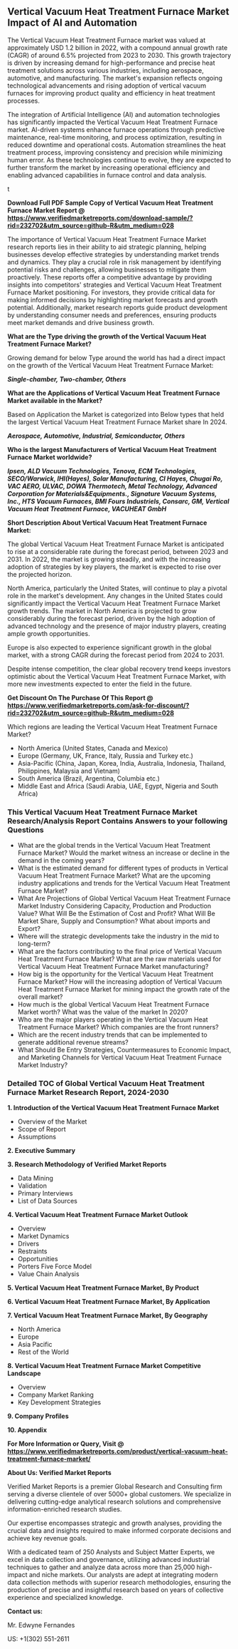 <h2>Vertical Vacuum Heat Treatment Furnace Market Impact of AI and Automation</h2><p>The Vertical Vacuum Heat Treatment Furnace market was valued at approximately USD 1.2 billion in 2022, with a compound annual growth rate (CAGR) of around 6.5% projected from 2023 to 2030. This growth trajectory is driven by increasing demand for high-performance and precise heat treatment solutions across various industries, including aerospace, automotive, and manufacturing. The market's expansion reflects ongoing technological advancements and rising adoption of vertical vacuum furnaces for improving product quality and efficiency in heat treatment processes.</p><p>The integration of Artificial Intelligence (AI) and automation technologies has significantly impacted the Vertical Vacuum Heat Treatment Furnace market. AI-driven systems enhance furnace operations through predictive maintenance, real-time monitoring, and process optimization, resulting in reduced downtime and operational costs. Automation streamlines the heat treatment process, improving consistency and precision while minimizing human error. As these technologies continue to evolve, they are expected to further transform the market by increasing operational efficiency and enabling advanced capabilities in furnace control and data analysis.</p>t</p><p id="" class=""><strong>Download Full PDF Sample Copy of Vertical Vacuum Heat Treatment Furnace Market Report @ <a href="https://www.verifiedmarketreports.com/download-sample/?rid=232702&utm_source=github-R&utm_medium=028" target="_blank">https://www.verifiedmarketreports.com/download-sample/?rid=232702&utm_source=github-R&utm_medium=028</a></strong></p><p>The importance of&nbsp;Vertical Vacuum Heat Treatment Furnace Market research reports lies in their ability to aid strategic planning, helping businesses develop effective strategies by understanding market trends and dynamics. They play a crucial role in risk management by identifying potential risks and challenges, allowing businesses to mitigate them proactively. These reports offer a competitive advantage by providing insights into competitors' strategies and Vertical Vacuum Heat Treatment Furnace Market positioning. For investors, they provide critical data for making informed decisions by highlighting market forecasts and growth potential. Additionally, market research reports guide product development by understanding consumer needs and preferences, ensuring products meet market demands and drive business growth.</p><p><strong>What are the&nbsp;Type driving the growth of the Vertical Vacuum Heat Treatment Furnace Market?</strong></p><p id="" class="">Growing demand for below Type around the world has had a direct impact on the growth of the Vertical Vacuum Heat Treatment Furnace Market:</p><em><strong>Single-chamber, Two-chamber, Others</strong></em></p><strong>What are the&nbsp;Applications&nbsp;of Vertical Vacuum Heat Treatment Furnace Market available in the Market?</strong></p><p id="" class="">Based on Application the Market is categorized into Below types that held the largest Vertical Vacuum Heat Treatment Furnace Market share In 2024.</p><em><strong>Aerospace, Automotive, Industrial, Semiconductor, Others</strong></em></p><strong>Who is the largest Manufacturers of Vertical Vacuum Heat Treatment Furnace Market worldwide?</strong></p><p><em><strong>Ipsen, ALD Vacuum Technologies, Tenova, ECM Technologies, SECO/Warwick, IHI(Hayes), Solar Manufacturing, CI Hayes, Chugai Ro, VAC AERO, ULVAC, DOWA Thermotech, Metal Technology, Advanced Corporation for Materials&Equipments., Signature Vacuum Systems, Inc., HTS Vacuum Furnaces, BMI Fours Industriels, Consarc, GM, Vertical Vacuum Heat Treatment Furnace, VACUHEAT GmbH</strong></em></p><p id="" class=""><strong>Short Description About Vertical Vacuum Heat Treatment Furnace Market:</strong></p><p>The global Vertical Vacuum Heat Treatment Furnace Market is anticipated to rise at a considerable rate during the forecast period, between 2023 and 2031. In 2022, the market is growing steadily, and with the increasing adoption of strategies by key players, the market is expected to rise over the projected horizon.</p><p>North America, particularly the United States, will continue to play a pivotal role in the market's development. Any changes in the United States could significantly impact the Vertical Vacuum Heat Treatment Furnace Market growth trends. The market in North America is projected to grow considerably during the forecast period, driven by the high adoption of advanced technology and the presence of major industry players, creating ample growth opportunities.</p><p>Europe is also expected to experience significant growth in the global market, with a strong CAGR during the forecast period from 2024 to 2031.</p><p>Despite intense competition, the clear global recovery trend keeps investors optimistic about the Vertical Vacuum Heat Treatment Furnace Market, with more new investments expected to enter the field in the future.</p><p id="" class=""><strong>Get Discount On The Purchase Of This Report @ <a href="https://www.verifiedmarketreports.com/ask-for-discount/?rid=232702&utm_source=github-R&utm_medium=028" target="_blank">https://www.verifiedmarketreports.com/ask-for-discount/?rid=232702&utm_source=github-R&utm_medium=028</a></strong></p>Which regions are leading the Vertical Vacuum Heat Treatment Furnace Market?</p><ul><li>North America (United States, Canada and Mexico)</li><li>Europe (Germany, UK, France, Italy, Russia and Turkey etc.)</li><li>Asia-Pacific (China, Japan, Korea, India, Australia, Indonesia, Thailand, Philippines, Malaysia and Vietnam)</li><li>South America (Brazil, Argentina, Columbia etc.)</li><li>Middle East and Africa (Saudi Arabia, UAE, Egypt, Nigeria and South Africa)</li></ul><h3 id="" class="">This Vertical Vacuum Heat Treatment Furnace Market Research/Analysis Report Contains Answers to your following Questions</h3><ul><li>What are the global trends in the Vertical Vacuum Heat Treatment Furnace Market? Would the market witness an increase or decline in the demand in the coming years?</li><li>What is the estimated demand for different types of products in Vertical Vacuum Heat Treatment Furnace Market? What are the upcoming industry applications and trends for the Vertical Vacuum Heat Treatment Furnace Market?</li><li>What Are Projections of Global Vertical Vacuum Heat Treatment Furnace Market Industry Considering Capacity, Production and Production Value? What Will Be the Estimation of Cost and Profit? What Will Be Market Share, Supply and Consumption? What about imports and Export?</li><li>Where will the strategic developments take the industry in the mid to long-term?</li><li>What are the factors contributing to the final price of Vertical Vacuum Heat Treatment Furnace Market? What are the raw materials used for Vertical Vacuum Heat Treatment Furnace Market manufacturing?</li><li>How big is the opportunity for the Vertical Vacuum Heat Treatment Furnace Market? How will the increasing adoption of Vertical Vacuum Heat Treatment Furnace Market for mining impact the growth rate of the overall market?</li><li>How much is the global Vertical Vacuum Heat Treatment Furnace Market worth? What was the value of the market In 2020?</li><li>Who are the major players operating in the Vertical Vacuum Heat Treatment Furnace Market? Which companies are the front runners?</li><li>Which are the recent industry trends that can be implemented to generate additional revenue streams?</li><li>What Should Be Entry Strategies, Countermeasures to Economic Impact, and Marketing Channels for Vertical Vacuum Heat Treatment Furnace Market Industry?</li></ul><h3 id="" class="">Detailed TOC of Global Vertical Vacuum Heat Treatment Furnace Market Research Report, 2024-2030</h3><p id="" class=""><strong>1. Introduction of the Vertical Vacuum Heat Treatment Furnace Market</strong></p><ul><li>Overview of the Market</li><li>Scope of Report</li><li>Assumptions</li></ul><p id="" class=""><strong>2. Executive Summary</strong></p><p id="" class=""><strong>3. Research Methodology of Verified Market Reports</strong></p><ul><li>Data Mining</li><li>Validation</li><li>Primary Interviews</li><li>List of Data Sources</li></ul><p id="" class=""><strong>4. Vertical Vacuum Heat Treatment Furnace Market Outlook</strong></p><ul><li>Overview</li><li>Market Dynamics</li><li>Drivers</li><li>Restraints</li><li>Opportunities</li><li>Porters Five Force Model</li><li>Value Chain Analysis</li></ul><p id="" class=""><strong>5. Vertical Vacuum Heat Treatment Furnace Market, By Product</strong></p><p id="" class=""><strong>6. Vertical Vacuum Heat Treatment Furnace Market, By Application</strong></p><p id="" class=""><strong>7. Vertical Vacuum Heat Treatment Furnace Market, By Geography</strong></p><ul><li>North America</li><li>Europe</li><li>Asia Pacific</li><li>Rest of the World</li></ul><p id="" class=""><strong>8. Vertical Vacuum Heat Treatment Furnace Market Competitive Landscape</strong></p><ul><li>Overview</li><li>Company Market Ranking</li><li>Key Development Strategies</li></ul><p id="" class=""><strong>9. Company Profiles</strong></p><p id="" class=""><strong>10. Appendix</strong></p><p id="" class=""><strong>For More Information or Query, Visit @ <a href="https://www.verifiedmarketreports.com/product/vertical-vacuum-heat-treatment-furnace-market/" target="_blank">https://www.verifiedmarketreports.com/product/vertical-vacuum-heat-treatment-furnace-market/</a></strong></p><p id="" class=""><strong>About Us: Verified Market Reports</strong></p><p id="" class="">Verified Market Reports is a premier Global Research and Consulting firm serving a diverse clientele of over 5000+ global customers. We specialize in delivering cutting-edge analytical research solutions and comprehensive information-enriched research studies.</p><p id="" class="">Our expertise encompasses strategic and growth analyses, providing the crucial data and insights required to make informed corporate decisions and achieve key revenue goals.</p><p id="" class="">With a dedicated team of 250 Analysts and Subject Matter Experts, we excel in data collection and governance, utilizing advanced industrial techniques to gather and analyze data across more than 25,000 high-impact and niche markets. Our analysts are adept at integrating modern data collection methods with superior research methodologies, ensuring the production of precise and insightful research based on years of collective experience and specialized knowledge.</p><p id="" class=""><strong>Contact us:</strong></p><p id="" class="">Mr. Edwyne Fernandes</p><p id="" class="">US: +1(302) 551-2611</p>